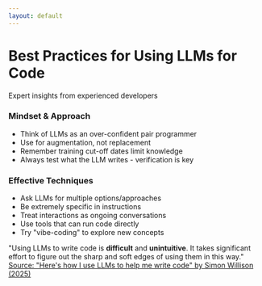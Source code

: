 ```yaml
---
layout: default
---
```


# Best Practices for Using LLMs for Code

<div class="text-sm mb-4 opacity-70 italic">
  Expert insights from experienced developers
</div>

<div class="grid grid-cols-2 gap-6 mt-4">
  <div class="bg-gradient-to-r from-blue-500/20 to-indigo-400/20 p-5 rounded-lg shadow-md backdrop-blur-sm">
    <h3 class="text-lg font-bold mb-2">Mindset & Approach</h3>
    <ul class="text-sm space-y-2">
      <li>Think of LLMs as an over-confident pair programmer</li>
      <li>Use for augmentation, not replacement</li>
      <li>Remember training cut-off dates limit knowledge</li>
      <li>Always test what the LLM writes - verification is key</li>
    </ul>
  </div>
  <div class="bg-gradient-to-r from-green-500/20 to-teal-400/20 p-5 rounded-lg shadow-md backdrop-blur-sm">
    <h3 class="text-lg font-bold mb-2">Effective Techniques</h3>
    <ul class="text-sm space-y-2">
      <li>Ask LLMs for multiple options/approaches</li>
      <li>Be extremely specific in instructions</li>
      <li>Treat interactions as ongoing conversations</li>
      <li>Use tools that can run code directly</li>
      <li>Try "vibe-coding" to explore new concepts</li>
    </ul>
  </div>
</div>

<div class="mt-4 p-3 bg-gradient-to-r from-amber-500/20 to-orange-400/20 rounded-lg shadow-md backdrop-blur-sm text-sm">
  "Using LLMs to write code is <strong>difficult</strong> and <strong>unintuitive</strong>. It takes significant effort to figure out the sharp and soft edges of using them in this way."
</div>

<div class="mt-4 text-sm text-right">
  <a href="https://simonwillison.net/2025/Mar/11/using-llms-for-code/" target="_blank" class="opacity-70 hover:opacity-100">
    Source: "Here's how I use LLMs to help me write code" by Simon Willison (2025)
  </a>
</div> 